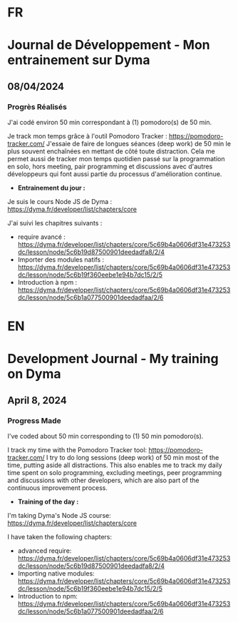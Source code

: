 # FR

# Journal de Développement - Mon entrainement sur Dyma

## 08/04/2024

### Progrès Réalisés

J'ai codé environ 50 min correspondant à (1) pomodoro(s) de 50 min.

Je track mon temps grâce à l'outil Pomodoro Tracker : https://pomodoro-tracker.com/
J'essaie de faire de longues séances (deep work) de 50 min le plus souvent enchaînées en mettant de côté toute distraction.
Cela me permet aussi de tracker mon temps quotidien passé sur la programmation en solo, hors meeting, pair programming et discussions avec d'autres développeurs qui font aussi partie du processus d'amélioration continue.

- **Entrainement du jour :**

Je suis le cours Node JS de Dyma : https://dyma.fr/developer/list/chapters/core

J'ai suivi les chapitres suivants :

- require avancé : https://dyma.fr/developer/list/chapters/core/5c69b4a0606df31e473253dc/lesson/node/5c6b19d87500901deedadfa8/2/4
- Importer des modules natifs : https://dyma.fr/developer/list/chapters/core/5c69b4a0606df31e473253dc/lesson/node/5c6b19f360eebe1e94b7dc15/2/5
- Introduction à npm : https://dyma.fr/developer/list/chapters/core/5c69b4a0606df31e473253dc/lesson/node/5c6b1a077500901deedadfaa/2/6

# EN

# Development Journal - My training on Dyma

## April 8, 2024

### Progress Made

I've coded about 50 min corresponding to (1) 50 min pomodoro(s).

I track my time with the Pomodoro Tracker tool: https://pomodoro-tracker.com/
I try to do long sessions (deep work) of 50 min most of the time, putting aside all distractions.
This also enables me to track my daily time spent on solo programming, excluding meetings, peer programming and discussions with other developers, which are also part of the continuous improvement process.

- **Training of the day :**

I'm taking Dyma's Node JS course: https://dyma.fr/developer/list/chapters/core

I have taken the following chapters:

- advanced require: https://dyma.fr/developer/list/chapters/core/5c69b4a0606df31e473253dc/lesson/node/5c6b19d87500901deedadfa8/2/4
- Importing native modules: https://dyma.fr/developer/list/chapters/core/5c69b4a0606df31e473253dc/lesson/node/5c6b19f360eebe1e94b7dc15/2/5
- Introduction to npm: https://dyma.fr/developer/list/chapters/core/5c69b4a0606df31e473253dc/lesson/node/5c6b1a077500901deedadfaa/2/6
